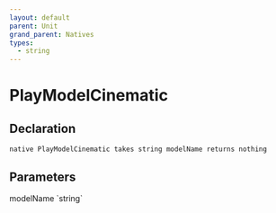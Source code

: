 ```yaml
---
layout: default
parent: Unit
grand_parent: Natives
types:
  - string
---
```


# PlayModelCinematic

## Declaration

```
native PlayModelCinematic takes string modelName returns nothing
```

## Parameters
<dl>
  <dt>modelName `string`</dt>
  <dd></dd>
</dl>